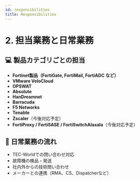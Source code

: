 ```yaml
---
id: responsibilities
title: Responsibilities
---
```

# 2. 担当業務と日常業務

## 💻 製品カテゴリごとの担当

- **Fortinet製品（FortiGate, FortiMail, FortiADC など）**
- **VMware VeloCloud**
- **OPSWAT**
- **Absolute**
- **HanDreamnet**
- **Barracuda**
- **F5 Networks**
- **Tenable**
- **Zscaler**（今後対応予定）
- **FortiProxy / FortiSASE / FortiSwitchAlaxala**（今後対応予定）

## 📆 日常業務の流れ

- TEC-Worldでの問い合わせ対応
- 故障機の検品・発送
- 社内外からの技術問い合わせ
- メーカーとの連携（RMA、CS、Dispatcherなど）